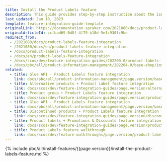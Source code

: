 ```yaml
---
title: Install the Product Labels feature
description: This guide provides step-by-step instruction about the isntallation of the Product Lables feature
last_updated: Jan 10, 2023
template: feature-integration-guide-template
originalLink: https://documentation.spryker.com/2021080/docs/product-labels-feature-integration
originalArticleId: ccfbad69-0d8f-4f79-b10d-5e1c930fc9be
redirect_from:
  - /2021080/docs/product-labels-feature-integration
  - /2021080/docs/en/product-labels-feature-integration
  - /docs/product-labels-feature-integration
  - /docs/en/product-labels-feature-integration
  - /docs/scos/dev/feature-integration-guides/202200.0/product-labels-feature-integration.html
  - /docs/pbc/all/product-information-management/202204.0/base-shop/install-and-upgrade/install-features/install-the-product-labels-feature.html
related:
  - title: Glue API - Product Labels feature integration
    link: docs/pbc/all/product-information-management/page.version/base-shop/install-and-upgrade/install-glue-api/install-the-product-labels-glue-api.html
  - title: Alternative products + Product Label feature integration
    link: docs/scos/dev/feature-integration-guides/page.version/alternative-products-product-label-feature-integration.html
  - title: Product group + Product Labels feature integration
    link: docs/scos/dev/feature-integration-guides/page.version/product-group-product-labels-feature-integration.html
  - title: Glue API - Product Labels feature integration
    link: docs/pbc/all/product-information-management/page.version/base-shop/install-and-upgrade/install-glue-api/install-the-product-labels-glue-api.html
  - title: Discontinued products + Product Labels feature integration
    link: docs/scos/dev/feature-integration-guides/page.version/discontinued-products-product-labels-feature-integration.html
  - title: Product labels + Promotions & Discounts feature integration
    link: docs/scos/dev/feature-integration-guides/page.version/product-labels-promotions-and-discounts-feature-integration.html
  - title: Product Labels feature walkthrough
    link: docs/scos/dev/feature-walkthroughs/page.version/product-labels-feature-walkthrough.html
---
```


{% include pbc/all/install-features/{{page.version}}/install-the-product-labels-feature.md %} <!-- To edit, see /_includes/pbc/all/install-features/202311.0/install-the-product-labels-feature.md -->
